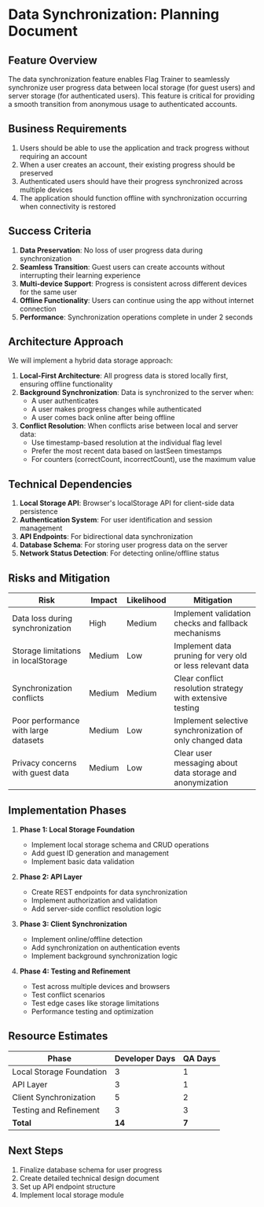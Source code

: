 # Data Synchronization: Planning Document

## Feature Overview

The data synchronization feature enables Flag Trainer to seamlessly synchronize user progress data between local storage (for guest users) and server storage (for authenticated users). This feature is critical for providing a smooth transition from anonymous usage to authenticated accounts.

## Business Requirements

1. Users should be able to use the application and track progress without requiring an account
2. When a user creates an account, their existing progress should be preserved
3. Authenticated users should have their progress synchronized across multiple devices
4. The application should function offline with synchronization occurring when connectivity is restored

## Success Criteria

1. **Data Preservation**: No loss of user progress data during synchronization
2. **Seamless Transition**: Guest users can create accounts without interrupting their learning experience
3. **Multi-device Support**: Progress is consistent across different devices for the same user
4. **Offline Functionality**: Users can continue using the app without internet connection
5. **Performance**: Synchronization operations complete in under 2 seconds

## Architecture Approach

We will implement a hybrid data storage approach:

1. **Local-First Architecture**: All progress data is stored locally first, ensuring offline functionality
2. **Background Synchronization**: Data is synchronized to the server when:
   - A user authenticates
   - A user makes progress changes while authenticated
   - A user comes back online after being offline
3. **Conflict Resolution**: When conflicts arise between local and server data:
   - Use timestamp-based resolution at the individual flag level
   - Prefer the most recent data based on lastSeen timestamps
   - For counters (correctCount, incorrectCount), use the maximum value

## Technical Dependencies

1. **Local Storage API**: Browser's localStorage API for client-side data persistence
2. **Authentication System**: For user identification and session management
3. **API Endpoints**: For bidirectional data synchronization
4. **Database Schema**: For storing user progress data on the server
5. **Network Status Detection**: For detecting online/offline status

## Risks and Mitigation

| Risk                                 | Impact | Likelihood | Mitigation                                                |
| ------------------------------------ | ------ | ---------- | --------------------------------------------------------- |
| Data loss during synchronization     | High   | Medium     | Implement validation checks and fallback mechanisms       |
| Storage limitations in localStorage  | Medium | Low        | Implement data pruning for very old or less relevant data |
| Synchronization conflicts            | Medium | Medium     | Clear conflict resolution strategy with extensive testing |
| Poor performance with large datasets | Medium | Low        | Implement selective synchronization of only changed data  |
| Privacy concerns with guest data     | Medium | Low        | Clear user messaging about data storage and anonymization |

## Implementation Phases

1. **Phase 1: Local Storage Foundation**

   - Implement local storage schema and CRUD operations
   - Add guest ID generation and management
   - Implement basic data validation

2. **Phase 2: API Layer**

   - Create REST endpoints for data synchronization
   - Implement authorization and validation
   - Add server-side conflict resolution logic

3. **Phase 3: Client Synchronization**

   - Implement online/offline detection
   - Add synchronization on authentication events
   - Implement background synchronization logic

4. **Phase 4: Testing and Refinement**
   - Test across multiple devices and browsers
   - Test conflict scenarios
   - Test edge cases like storage limitations
   - Performance testing and optimization

## Resource Estimates

| Phase                    | Developer Days | QA Days |
| ------------------------ | -------------- | ------- |
| Local Storage Foundation | 3              | 1       |
| API Layer                | 3              | 1       |
| Client Synchronization   | 5              | 2       |
| Testing and Refinement   | 3              | 3       |
| **Total**                | **14**         | **7**   |

## Next Steps

1. Finalize database schema for user progress
2. Create detailed technical design document
3. Set up API endpoint structure
4. Implement local storage module

